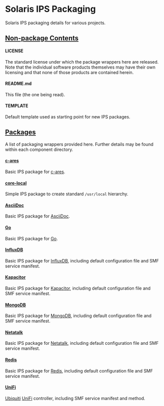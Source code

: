 # Solaris IPS Packaging
Solaris IPS packaging details for various projects.


## <u>Non-package Contents</u>

#### LICENSE
The standard license under which the package wrappers here are released.  Note that the individual software products themselves may have their own licensing and that none of those products are contained herein.

#### README.md
This file (the one being read).

#### TEMPLATE
Default template used as starting point for new IPS packages.


## <u>Packages</u>
A list of packaging wrappers provided here.  Further details may be found within each component directory.

#### [c-ares](c-ares)   
Basic IPS package for [c-ares](https://c-ares.haxx.se/).

#### [core-local](core-local)   
Simple IPS package to create standard `/usr/local` hierarchy.

#### [AsciiDoc](AsciiDoc)   
Basic IPS package for [AsciiDoc](http://asciidoc.org).

#### [Go](Go)   
Basic IPS package for [Go](https://golang.org).

#### [InfluxDB](InfluxDB)  
Basic IPS package for [InfluxDB](https://influxdata.com/), including default configuration file and SMF service manifest.

#### [Kapacitor](Kapacitor)  
Basic IPS package for [Kapacitor](https://influxdata.com/), including default configuration file and SMF service manifest.

#### [MongoDB](MongoDB)  
Basic IPS package for [MongoDB](https://www.mongodb.com), including default configuration file and SMF service manifest.

#### [Netatalk](Netatalk)  
Basic IPS package for [Netatalk](http://netatalk.sourceforge.net), including default configuration file and SMF service manifest.

#### [Redis](Redis)   
Basic IPS package for [Redis](https://redis.io), including default configuration file and SMF service manifest.

#### [UniFi](UniFi)   
[Ubiquiti](https://www.ubnt.com) [UniFi](https://unifi-sdn.ubnt.com) controller, including SMF service manifest and method.
